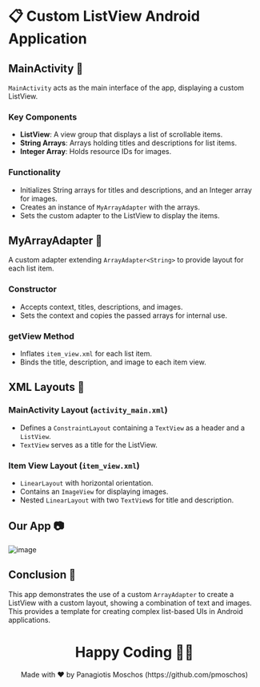 # :clipboard: Custom ListView Android Application 

## MainActivity :memo:
`MainActivity` acts as the main interface of the app, displaying a custom ListView.

### Key Components
- **ListView**: A view group that displays a list of scrollable items.
- **String Arrays**: Arrays holding titles and descriptions for list items.
- **Integer Array**: Holds resource IDs for images.

### Functionality
- Initializes String arrays for titles and descriptions, and an Integer array for images.
- Creates an instance of `MyArrayAdapter` with the arrays.
- Sets the custom adapter to the ListView to display the items.

## MyArrayAdapter :page_with_curl:
A custom adapter extending `ArrayAdapter<String>` to provide layout for each list item.

### Constructor
- Accepts context, titles, descriptions, and images.
- Sets the context and copies the passed arrays for internal use.

### getView Method
- Inflates `item_view.xml` for each list item.
- Binds the title, description, and image to each item view.

## XML Layouts :bookmark_tabs:
### MainActivity Layout (`activity_main.xml`)
- Defines a `ConstraintLayout` containing a `TextView` as a header and a `ListView`.
- `TextView` serves as a title for the ListView.

### Item View Layout (`item_view.xml`)
- `LinearLayout` with horizontal orientation.
- Contains an `ImageView` for displaying images.
- Nested `LinearLayout` with two `TextView`s for title and description.

## Our App 📷

![image](https://github.com/pmoschos/CustomListViewApp02/assets/133533759/9a455f29-f286-418f-95ea-088c84870a1e)

## Conclusion :checkered_flag:
This app demonstrates the use of a custom `ArrayAdapter` to create a ListView with a custom layout, showing a combination of text and images. This provides a template for creating complex list-based UIs in Android applications.

<h1 align=center>Happy Coding 👨‍💻 </h1>

<p align="center">
  Made with ❤️ by Panagiotis Moschos (https://github.com/pmoschos)
</p>

